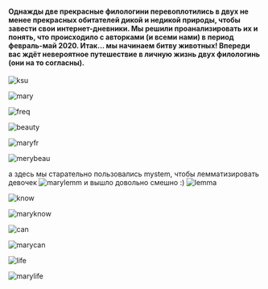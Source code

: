 #### Однажды две прекрасные филологини перевоплотились в двух не менее прекрасных обитателей дикой и недикой природы, чтобы завести свои интернет-дневники. Мы решили проанализировать их и понять, что происходило с авторками (и всеми нами) в период февраль-май 2020. Итак... мы начинаем битву животных! Впереди вас ждёт невероятное путешествие в личную жизнь двух филологинь (они на то согласны).

![ksu](https://cs4.pikabu.ru/post_img/2016/01/07/5/1452150268192868726.jpg)


![mary](https://cs5.pikabu.ru/post_img/big/2015/12/01/3/1448935601133648135.jpg)

![freq](частаяксюша.jpg)

![beauty](красиваяксюша.jpg)

![maryfr](частаямэри.jpg)

![merybeau](красиваямэри.jpg)


а здесь мы старательно пользовались mystem, чтобы лемматизировать девочек
![marylemm](леммамы.jpg)
и вышло довольно смешно :)
![lemma](каклемма.jpg)



![know](ксюшазнает.jpg)

![maryknow](мэризнает.jpg)

![can](ксюшаможет.jpg)

![marycan](мэриможет.jpg)

![life](жизньуксюши.jpg)

![marylife](жизньумэри.jpg)
